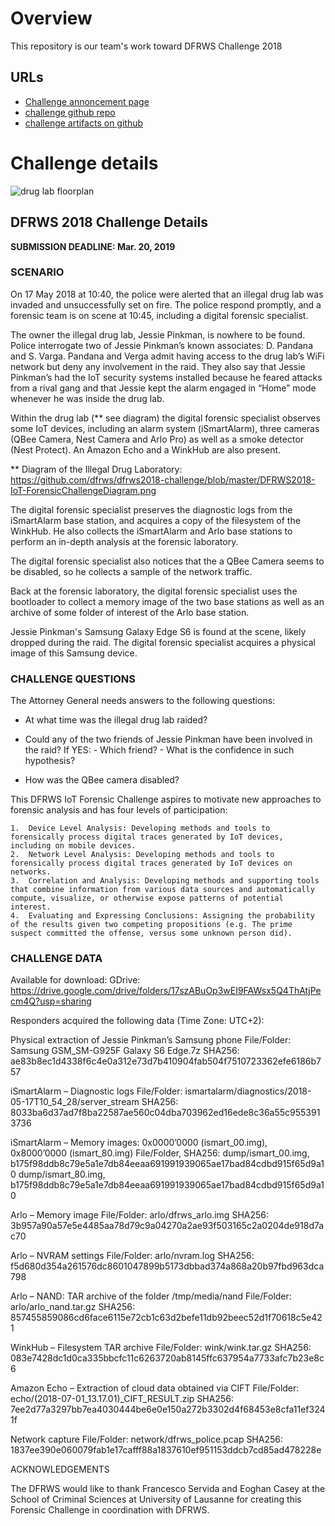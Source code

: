 # Overview

This repository is our team's work toward DFRWS Challenge 2018

## URLs
   * [Challenge annoncement page](https://www.dfrws.org/dfrws-forensic-challenge)
   * [challenge github repo](https://github.com/dfrws/dfrws2018-challenge/)
   * [challenge artifacts on github](https://drive.google.com/drive/folders/17szABuOp3wEI9FAWsx5Q4ThAtjPecm4Q?usp=sharing)

# Challenge details

![drug lab floorplan](https://raw.githubusercontent.com/dfrws/dfrws2018-challenge/master/DFRWS2018-IoT-ForensicChallengeDiagram.png)


## DFRWS 2018 Challenge Details

**SUBMISSION DEADLINE: Mar. 20, 2019**

### SCENARIO
On 17 May 2018 at 10:40, the police were alerted that an illegal drug lab was invaded and unsuccessfully set on fire. The police respond promptly, and a forensic team is on scene at 10:45, including a digital forensic specialist.

The owner the illegal drug lab, Jessie Pinkman, is nowhere to be found. Police interrogate two of Jessie Pinkman’s known associates: D. Pandana and S. Varga. Pandana and Verga admit having access to the drug lab’s WiFi network but deny any involvement in the raid. They also say that Jessie Pinkman’s had the IoT security systems installed because he feared attacks from a rival gang and that Jessie kept the alarm engaged in “Home” mode whenever he was inside the drug lab.

Within the drug lab (** see diagram) the digital forensic specialist observes some IoT devices, including an alarm system (iSmartAlarm), three cameras (QBee Camera, Nest Camera and Arlo Pro) as well as a smoke detector (Nest Protect). An Amazon Echo and a WinkHub are also present.

** Diagram of the Illegal Drug Laboratory: https://github.com/dfrws/dfrws2018-challenge/blob/master/DFRWS2018-IoT-ForensicChallengeDiagram.png

The digital forensic specialist preserves the diagnostic logs from the iSmartAlarm base station, and acquires a copy of the filesystem of the WinkHub. He also collects the iSmartAlarm and Arlo base stations to perform an in-depth analysis at the forensic laboratory.

The digital forensic specialist also notices that the a QBee Camera seems to be disabled, so he collects a sample of the network traffic.

Back at the forensic laboratory, the digital forensic specialist uses the bootloader to collect a memory image of the two base stations as well as an archive of some folder of interest of the Arlo base station.

Jessie Pinkman's Samsung Galaxy Edge S6 is found at the scene, likely dropped during the raid. The digital forensic specialist acquires a physical image of this Samsung device.

### CHALLENGE QUESTIONS
The Attorney General needs answers to the following questions:

 + At what time was the illegal drug lab raided?

 + Could any of the two friends of Jessie Pinkman have been involved in the raid?
   If YES:
          - Which friend?
          - What is the confidence in such hypothesis?

+ How was the QBee camera disabled?

This DFRWS IoT Forensic Challenge aspires to motivate new approaches to forensic analysis and has four levels of participation:

	1.	Device Level Analysis: Developing methods and tools to forensically process digital traces generated by IoT devices, including on mobile devices.
	2.	Network Level Analysis: Developing methods and tools to forensically process digital traces generated by IoT devices on networks.
	3.	Correlation and Analysis: Developing methods and supporting tools that combine information from various data sources and automatically compute, visualize, or otherwise expose patterns of potential interest.
	4.	Evaluating and Expressing Conclusions: Assigning the probability of the results given two competing propositions (e.g. The prime suspect committed the offense, versus some unknown person did).


### CHALLENGE DATA

Available for download: 
  GDrive: https://drive.google.com/drive/folders/17szABuOp3wEI9FAWsx5Q4ThAtjPecm4Q?usp=sharing

Responders acquired the following data (Time Zone: UTC+2):

Physical extraction of Jessie Pinkman’s Samsung phone
  File/Folder: Samsung GSM_SM-G925F Galaxy S6 Edge.7z
  SHA256: ae83b8ec1d4338f6c4e0a312e73d7b410904fab504f7510723362efe6186b757
 
iSmartAlarm – Diagnostic logs
  File/Folder: ismartalarm/diagnostics/2018-05-17T10_54_28/server_stream
  SHA256: 8033ba6d37ad7f8ba22587ae560c04dba703962ed16ede8c36a55c9553913736

iSmartAlarm – Memory images: 0x0000’0000 (ismart_00.img), 0x8000’0000
(ismart_80.img)
  File/Folder, SHA256: 
    dump/ismart_00.img, b175f98ddb8c79e5a1e7db84eeaa691991939065ae17bad84cdbd915f65d9a10
    dump/ismart_80.img, b175f98ddb8c79e5a1e7db84eeaa691991939065ae17bad84cdbd915f65d9a10

Arlo – Memory image
  File/Folder: arlo/dfrws_arlo.img
  SHA256: 3b957a90a57e5e4485aa78d79c9a04270a2ae93f503165c2a0204de918d7ac70

Arlo – NVRAM settings
  File/Folder: arlo/nvram.log
  SHA256: f5d680d354a261576dc8601047899b5173dbbad374a868a20b97fbd963dca798
 
Arlo – NAND: TAR archive of the folder /tmp/media/nand
  File/Folder: arlo/arlo_nand.tar.gz
  SHA256: 857455859086cd6face6115e72cb1c63d2befe11db92beec52d1f70618c5e421
 
WinkHub – Filesystem TAR archive
  File/Folder: wink/wink.tar.gz
  SHA256: 083e7428dc1d0ca335bbcfc11c6263720ab8145ffc637954a7733afc7b23e8c6

Amazon Echo – Extraction of cloud data obtained via CIFT
  File/Folder: echo/(2018-07-01_13.17.01)_CIFT_RESULT.zip
  SHA256: 7ee2d77a3297bb7ea4030444be6e0e150a272b3302d4f68453e8cfa11ef3241f
 
Network capture
  File/Folder: network/dfrws_police.pcap
  SHA256: 1837ee390e060079fab1e17cafff88a1837610ef951153ddcb7cd85ad478228e





ACKNOWLEDGEMENTS

The DFRWS would like to thank Francesco Servida and Eoghan Casey at the School of Criminal Sciences at University of Lausanne for creating this Forensic Challenge in coordination with DFRWS.